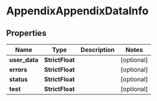 # AppendixAppendixDataInfo


## Properties

| Name | Type | Description | Notes |
|------------ | ------------- | ------------- | -------------|
**user_data** | **StrictFloat** |  |[optional]|
**errors** | **StrictFloat** |  |[optional]|
**status** | **StrictFloat** |  |[optional]|
**test** | **StrictFloat** |  |[optional]|